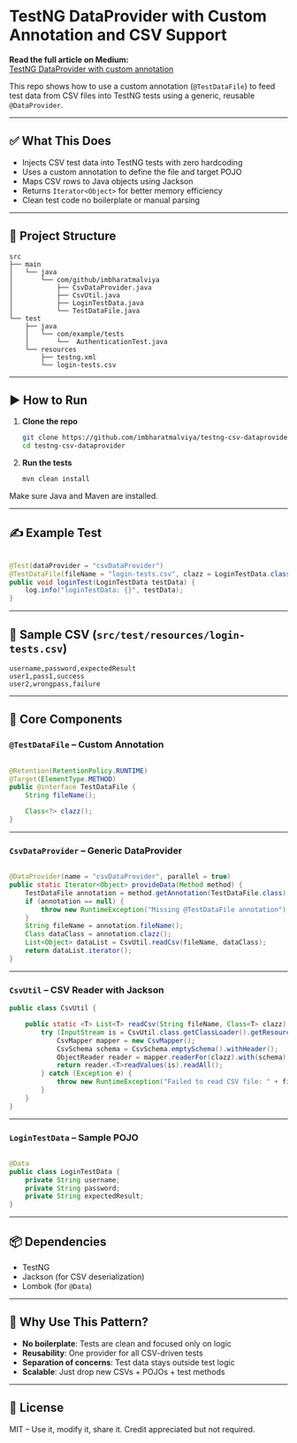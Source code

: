 # TestNG DataProvider with Custom Annotation and CSV Support

**Read the full article on Medium:**  
[TestNG DataProvider with custom annotation](https://medium.com/p/5dc1e4109fb6)

This repo shows how to use a custom annotation (`@TestDataFile`) to feed test data from CSV files into TestNG tests
using a generic, reusable `@DataProvider`.

---

## ✅ What This Does

- Injects CSV test data into TestNG tests with zero hardcoding
- Uses a custom annotation to define the file and target POJO
- Maps CSV rows to Java objects using Jackson
- Returns `Iterator<Object>` for better memory efficiency
- Clean test code no boilerplate or manual parsing

---

## 📂 Project Structure

```
src
├── main
│   └── java
│       └── com/github/imbharatmalviya
│           ├── CsvDataProvider.java
│           ├── CsvUtil.java
│           ├── LoginTestData.java
│           └── TestDataFile.java
└── test
    ├── java
    │   └── com/example/tests
    │       └──  AuthenticationTest.java
    └── resources
        ├── testng.xml
        └── login-tests.csv
```

---

## ▶️ How to Run

1. **Clone the repo**

   ```bash
   git clone https://github.com/imbharatmalviya/testng-csv-dataprovider.git
   cd testng-csv-dataprovider
   ```

2. **Run the tests**

   ```bash
   mvn clean install
   ```

Make sure Java and Maven are installed.

---

## ✍️ Example Test

```java

@Test(dataProvider = "csvDataProvider")
@TestDataFile(fileName = "login-tests.csv", clazz = LoginTestData.class)
public void loginTest(LoginTestData testData) {
    log.info("loginTestData: {}", testData);
}
```

---

## 📄 Sample CSV (`src/test/resources/login-tests.csv`)

```
username,password,expectedResult
user1,pass1,success
user2,wrongpass,failure
```

---

## 🔧 Core Components

### `@TestDataFile` – Custom Annotation

```java

@Retention(RetentionPolicy.RUNTIME)
@Target(ElementType.METHOD)
public @interface TestDataFile {
    String fileName();

    Class<?> clazz();
}
```

---

### `CsvDataProvider` – Generic DataProvider

```java

@DataProvider(name = "csvDataProvider", parallel = true)
public static Iterator<Object> provideData(Method method) {
    TestDataFile annotation = method.getAnnotation(TestDataFile.class);
    if (annotation == null) {
        throw new RuntimeException("Missing @TestDataFile annotation");
    }
    String fileName = annotation.fileName();
    Class dataClass = annotation.clazz();
    List<Object> dataList = CsvUtil.readCsv(fileName, dataClass);
    return dataList.iterator();
}
```

---

### `CsvUtil` – CSV Reader with Jackson

```java
public class CsvUtil {

    public static <T> List<T> readCsv(String fileName, Class<T> clazz) {
        try (InputStream is = CsvUtil.class.getClassLoader().getResourceAsStream(fileName)) {
            CsvMapper mapper = new CsvMapper();
            CsvSchema schema = CsvSchema.emptySchema().withHeader();
            ObjectReader reader = mapper.readerFor(clazz).with(schema);
            return reader.<T>readValues(is).readAll();
        } catch (Exception e) {
            throw new RuntimeException("Failed to read CSV file: " + fileName, e);
        }
    }
}
```

---

### `LoginTestData` – Sample POJO

```java

@Data
public class LoginTestData {
    private String username;
    private String password;
    private String expectedResult;
}
```

---

## 📦 Dependencies

- TestNG
- Jackson (for CSV deserialization)
- Lombok (for `@Data`)

---

## 🧠 Why Use This Pattern?

- **No boilerplate**: Tests are clean and focused only on logic
- **Reusability**: One provider for all CSV-driven tests
- **Separation of concerns**: Test data stays outside test logic
- **Scalable**: Just drop new CSVs + POJOs + test methods

---

## 📜 License

MIT – Use it, modify it, share it. Credit appreciated but not required.